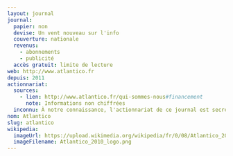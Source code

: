 ```yaml
---
layout: journal
journal:
  papier: non
  devise: Un vent nouveau sur l'info
  couverture: nationale
  revenus:
    - abonnements
    - publicité
  accès gratuit: limite de lecture
web: http://www.atlantico.fr
depuis: 2011
actionnariat:
  sources:
    - lien: http://www.atlantico.fr/qui-sommes-nous#financement
      note: Informations non chiffrées
  inconnu: À notre connaissance, l'actionnariat de ce journal est secret.
nom: Atlantico
slug: atlantico
wikipedia:
  imageUrl: https://upload.wikimedia.org/wikipedia/fr/0/08/Atlantico_2010_logo.png
  imageFilename: Atlantico_2010_logo.png
---
```

